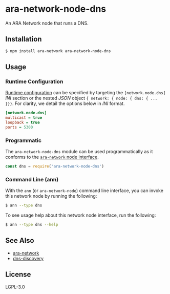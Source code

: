 ara-network-node-dns
====================

An ARA Network node that runs a DNS.

## Installation

```sh
$ npm install ara-network ara-network-node-dns
```

## Usage

### Runtime Configuration

[rc]: https://github.com/arablocks/ara-runtime-configuration

[Runtime configuration][rc] can be specified by targeting the
`[network.node.dns]` _INI_ section or the nested _JSON_ object
`{ network: { node: { dns: { ... }}}`. For clarity, we detail the
options below in _INI_ format.

```ini
[network.node.dns]
multicast = true
loopback = true
ports = 5300
```

### Programmatic

[interface]: https://github.com/AraBlocks/ara-network/blob/master/nodes/README.md

The `ara-network-node-dns` module can be used programmatically as it
conforms to the [`ara-network` node interface][interface].

```js
const dns = require('ara-network-node-dns')
```

### Command Line (ann)

With the `ann` (or `ara-network-node`) command line interface, you can
invoke this network node by running the following:

```sh
$ ann --type dns
```

To see usage help about this network node interface, run the following:

```sh
$ ann --type dns --help
```

## See Also

* [ara-network](https://github.com/arablocks/ara-network)
* [dns-discovery](https://github.com/mafintosh/dns-discovery)

## License

LGPL-3.0
